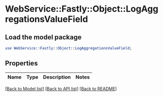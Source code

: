 # WebService::Fastly::Object::LogAggregationsValueField

## Load the model package
```perl
use WebService::Fastly::Object::LogAggregationsValueField;
```

## Properties
Name | Type | Description | Notes
------------ | ------------- | ------------- | -------------

[[Back to Model list]](../README.md#documentation-for-models) [[Back to API list]](../README.md#documentation-for-api-endpoints) [[Back to README]](../README.md)


